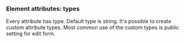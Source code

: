 ### Element attributes: types

Every attribute has type. 
Default type is string. 
It's possible to create custom attribute types. Most common use of the custom types is public setting for edit form.